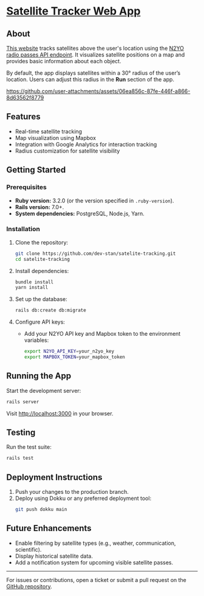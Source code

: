 
# [Satellite Tracker Web App](https://satellitesaboveme.com)

## About

[This website](https://satellitesaboveme.com) tracks satellites above the user's location using the [N2YO radio passes API endpoint](https://www.n2yo.com/api/). It visualizes satellite positions on a map and provides basic information about each object. 

By default, the app displays satellites within a 30° radius of the user’s location. Users can adjust this radius in the **Run** section of the app.





https://github.com/user-attachments/assets/06ea856c-87fe-446f-a866-8d63562f8779



## Features
- Real-time satellite tracking
- Map visualization using Mapbox
- Integration with Google Analytics for interaction tracking
- Radius customization for satellite visibility



## Getting Started

### Prerequisites
- **Ruby version:** 3.2.0 (or the version specified in `.ruby-version`).
- **Rails version:** 7.0+.
- **System dependencies:** PostgreSQL, Node.js, Yarn.

### Installation

1. Clone the repository:
   ```bash
   git clone https://github.com/dev-stan/satelite-tracking.git
   cd satelite-tracking
   ```

2. Install dependencies:
   ```bash
   bundle install
   yarn install
   ```

3. Set up the database:
   ```bash
   rails db:create db:migrate
   ```

4. Configure API keys:
   - Add your N2YO API key and Mapbox token to the environment variables:
     ```bash
     export N2YO_API_KEY=your_n2yo_key
     export MAPBOX_TOKEN=your_mapbox_token
     ```


## Running the App

Start the development server:
```bash
rails server
```
Visit [http://localhost:3000](http://localhost:3000) in your browser.


## Testing

Run the test suite:
```bash
rails test
```


## Deployment Instructions

1. Push your changes to the production branch.
2. Deploy using Dokku or any preferred deployment tool:
   ```bash
   git push dokku main
   ```


## Future Enhancements
- Enable filtering by satellite types (e.g., weather, communication, scientific).
- Display historical satellite data.
- Add a notification system for upcoming visible satellite passes.

---

For issues or contributions, open a ticket or submit a pull request on the [GitHub repository](https://github.com/dev-stan-satelite-tracking).
